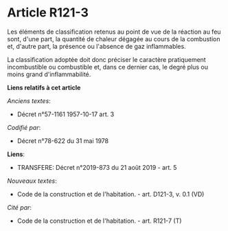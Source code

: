 # Article R121-3

Les éléments de classification retenus au point de vue de la réaction au feu sont, d'une part, la quantité de chaleur dégagée
au cours de la combustion et, d'autre part, la présence ou l'absence de gaz inflammables.

La classification adoptée doit donc préciser le caractère pratiquement incombustible ou combustible et, dans ce dernier cas,
le degré plus ou moins grand d'inflammabilité.

**Liens relatifs à cet article**

_Anciens textes_:

  - Décret n°57-1161 1957-10-17 art. 3

_Codifié par_:

  - Décret n°78-622 du 31 mai 1978

**Liens**:

  - TRANSFERE: Décret n°2019-873 du 21 août 2019 - art. 5

_Nouveaux textes_:

  - Code de la construction et de l'habitation. - art. D121-3, v. 0.1 (VD)

_Cité par_:

  - Code de la construction et de l'habitation. - art. R121-7 (T)

